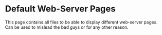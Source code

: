 # Default Web-Server Pages

This page contains all files to be able to display different web-server pages. 
Can be used to mislead the bad guys or for any other reason.
